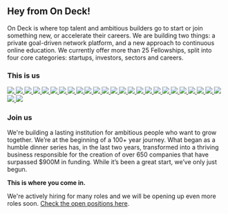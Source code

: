 ## Hey from On Deck!

On Deck is where top talent and ambitious builders go to start or join something new, or accelerate their careers. We are building two things: a private goal-driven network platform, and a new approach to continuous online education. We currently offer more than 25 Fellowships, split into four core categories: startups, investors, sectors and careers.

### This is us

<a href="https://github.com/01walid"><img src="https://github.com/01walid.png?size=50" /> </a>
<a href="https://github.com/0bserver07"><img src="https://github.com/0bserver07.png?size=50" /> </a>
<a href="https://github.com/amaboura"><img src="https://github.com/amaboura.png?size=50" /> </a>
<a href="https://github.com/andreasklinger"><img src="https://github.com/andreasklinger.png?size=50" /> </a>
<a href="https://github.com/brennanfoo"><img src="https://github.com/brennanfoo.png?size=50" /> </a>
<a href="https://github.com/chaitanyya"><img src="https://github.com/chaitanyya.png?size=50" /> </a>
<a href="https://github.com/chamod-gamage"><img src="https://github.com/chamod-gamage.png?size=50" /> </a>
<a href="https://github.com/CodedByCam"><img src="https://github.com/CodedByCam.png?size=50" /> </a>
<a href="https://github.com/elandybarr"><img src="https://github.com/elandybarr.png?size=50" /> </a>
<a href="https://github.com/gillworks"><img src="https://github.com/gillworks.png?size=50" /> </a>
<a href="https://github.com/helgastogova"><img src="https://github.com/helgastogova.png?size=50" /> </a>
<a href="https://github.com/heuels"><img src="https://github.com/heuels.png?size=50" /> </a>
<a href="https://github.com/keithwillcode"><img src="https://github.com/keithwillcode.png?size=50" /> </a>
<a href="https://github.com/KGmajor"><img src="https://github.com/KGmajor.png?size=50" /> </a>
<a href="https://github.com/LemonFace0309"><img src="https://github.com/LemonFace0309.png?size=50" /> </a>
<a href="https://github.com/lifetakesvisha"><img src="https://github.com/lifetakesvisha.png?size=50" /> </a>
<a href="https://github.com/lucasvmiguel"><img src="https://github.com/lucasvmiguel.png?size=50" /> </a>
<a href="https://github.com/p6l-richard"><img src="https://github.com/p6l-richard.png?size=50" /> </a>
<a href="https://github.com/pawel-cebula"><img src="https://github.com/pawel-cebula.png?size=50" /> </a>
<a href="https://github.com/RileyGibbs"><img src="https://github.com/RileyGibbs.png?size=50" /> </a>
<a href="https://github.com/rishi-tripathy"><img src="https://github.com/rishi-tripathy.png?size=50" /> </a>
<a href="https://github.com/stefl"><img src="https://github.com/stefl.png?size=50" /> </a>
<a href="https://github.com/stevenschmatz"><img src="https://github.com/stevenschmatz.png?size=50" /> </a>
<a href="https://github.com/thaumant"><img src="https://github.com/thaumant.png?size=50" /> </a>
<a href="https://github.com/vipulbhavsar94"><img src="https://github.com/vipulbhavsar94.png?size=50" /> </a>
<a href="https://github.com/WittmannF"><img src="https://github.com/WittmannF.png?size=50" /> </a>
<a href="https://github.com/zlwaterfield"><img src="https://github.com/zlwaterfield.png?size=50" /> </a>

### Join us

We're building a lasting institution for ambitious people who want to grow together. We’re at the beginning of a 100+ year journey. What began as a humble dinner series has, in the last two years, transformed into a thriving business responsible for the creation of over 650 companies that have surpassed $900M in funding. While it’s been a great start, we’ve only just begun.

**This is where you come in.**

We're actively hiring for many roles and we will be opening up even more roles soon. [Check the open positions here](https://beondeck.com/careers).



